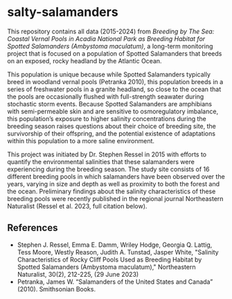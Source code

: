 # salty-salamanders
This repository contains all data (2015-2024) from _Breeding by The Sea: Coastal Vernal Pools in Acadia National Park as Breeding Habitat for Spotted Salamanders (Ambystoma maculatum)_, a long-term monitoring project that is focused on a population of Spotted Salamanders that breeds on an exposed, rocky headland by the Atlantic Ocean.

This population is unique because while Spotted Salamanders typically breed in woodland vernal pools (Petranka 2010), this population breeds in a series of freshwater pools in a granite headland, so close to the ocean that the pools are occasionally flushed with full-strength seawater during stochastic storm events. Because Spotted Salamanders are amphibians with semi-permeable skin and are sensitive to osmoregulatory imbalance, this population’s exposure to higher salinity concentrations during the breeding season raises questions about their choice of breeding site, the survivorship of their offspring, and the potential existence of adaptations within this population to a more saline environment.

This project was initiated by Dr. Stephen Ressel in 2015 with efforts to quantify the environmental salinities that these salamanders were experiencing during the breeding season. The study site consists of 16 different breeding pools in which salamanders have been observed over the years, varying in size and depth as well as proximity to both the forest and the ocean. Preliminary findings about the salinity characteristics of these breeding pools were recently published in the regional journal Northeastern Naturalist (Ressel et al. 2023, full citation below).

## References
- Stephen J. Ressel, Emma E. Damm, Wriley Hodge, Georgia Q. Lattig, Tess Moore, Westly Reason, Judith A. Tunstad, Jasper White, "Salinity Characteristics of Rocky Cliff Pools Used as Breeding Habitat by Spotted Salamanders (Ambystoma maculatum)," Northeastern Naturalist, 30(2), 212-225, (29 June 2023)
- Petranka, James W. “Salamanders of the United States and Canada” (2010). Smithsonian Books.
